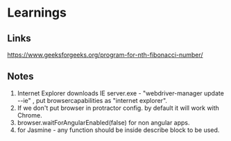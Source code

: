 # Learnings


## Links 
https://www.geeksforgeeks.org/program-for-nth-fibonacci-number/

## Notes
1. Internet Explorer downloads IE server.exe - "webdriver-manager update --ie" , put browsercapabilities as "internet explorer".
2. If we don't put browser in protractor config. by default it will work with Chrome.
3. browser.waitForAngularEnabled(false) for non angular apps.
4. for Jasmine - any function should be inside describe block to be used.
